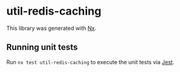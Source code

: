 # util-redis-caching

This library was generated with [Nx](https://nx.dev).

## Running unit tests

Run `nx test util-redis-caching` to execute the unit tests via [Jest](https://jestjs.io).
